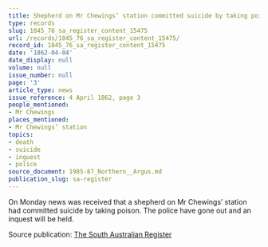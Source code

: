 ```yaml
---
title: Shepherd on Mr Chewings’ station committed suicide by taking poison
type: records
slug: 1845_76_sa_register_content_15475
url: /records/1845_76_sa_register_content_15475/
record_id: 1845_76_sa_register_content_15475
date: '1862-04-04'
date_display: null
volume: null
issue_number: null
page: '3'
article_type: news
issue_reference: 4 April 1862, page 3
people_mentioned:
- Mr Chewings
places_mentioned:
- Mr Chewings’ station
topics:
- death
- suicide
- inquest
- police
source_document: 1985-87_Northern__Argus.md
publication_slug: sa-register
---
```


On Monday news was received that a shepherd on Mr Chewings’ station had committed suicide by taking poison.  The police have gone out and an inquest will be held.

Source publication: [The South Australian Register](/publications/sa-register/)
